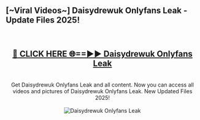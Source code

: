 <h2>[~Viral Videos~] Daisydrewuk Onlyfans Leak - Update Files 2025!</h2>
<br>
<div align="center">
<h2><a href="https://betterlinks.top/A2PfLJ" rel="nofollow">🔴 CLICK HERE 🌐==►► Daisydrewuk Onlyfans Leak</a></h2>
<br>
Get Daisydrewuk Onlyfans Leak and all content. Now you can access all videos and pictures of Daisydrewuk Onlyfans Leak. New Updated Files 2025!
<br>
<br>
<a href="https://betterlinks.top/A2PfLJ" rel="nofollow" data-target="animated-image.originalLink"><img src="https://i.ibb.co.com/WyWwxjT/player-gif2.gif" alt="Daisydrewuk Onlyfans Leak" style="max-width: 100%; display: inline-block;" data-target="animated-image.originalImage"></a>
</div>
<br>
